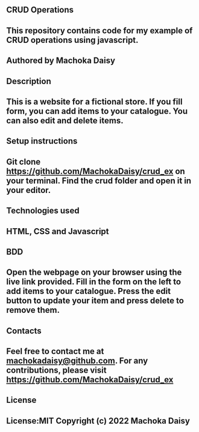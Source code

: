 ## CRUD Operations

## This repository contains code for my example of CRUD operations using javascript.
## Authored by Machoka Daisy
##
## Description

## This is a website for a fictional store. If you fill form, you can add items to your catalogue. You can also edit and delete items.
## Setup instructions

## Git clone https://github.com/MachokaDaisy/crud_ex on your terminal. Find the crud folder and open it in your editor.
## Technologies used

## HTML, CSS and Javascript 
## BDD

## Open the webpage on your browser using the live link provided. Fill in the form on the left to add items to your catalogue. Press the edit button to update your item and press delete to remove them.

## Contacts

## Feel free to contact me at machokadaisy@github.com. For any contributions, please visit https://github.com/MachokaDaisy/crud_ex
## License

## License:MIT Copyright (c) 2022 Machoka Daisy